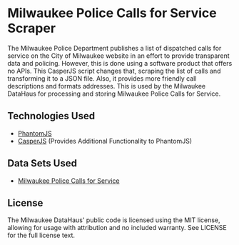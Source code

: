 Milwaukee Police Calls for Service Scraper
===========================
The Milwaukee Police Department publishes a list of dispatched calls for service on the City of Milwaukee website in an effort to provide transparent data and policing. However, this is done using a software product that offers no APIs. This CasperJS script changes that, scraping the list of calls and transforming it to a JSON file. Also, it provides more friendly call descriptions and formats addresses. This is used by the Milwaukee DataHaus for processing and storing Milwaukee Police Calls for Service.

Technologies Used
-----------------
 - [PhantomJS](http://phantomjs.org/ "PhantomJS")
 - [CasperJS](http://casperjs.org/ "CasperJS")  (Provides Additional Functionality to PhantomJS)

Data Sets Used
---------
 - [Milwaukee Police Calls for Service](http://itmdapps.milwaukee.gov/MPDCallData/currentCADCalls/callsService.faces "Milwaukee Police Calls for Service")

License
---------
The Milwaukee DataHaus' public code is licensed using the MIT license, allowing for usage with attribution and no included warranty. See LICENSE for the full license text.